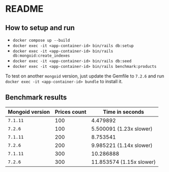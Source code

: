 # README

## How to setup and run

- `docker compose up --build`
- `docker exec -it <app-container-id> bin/rails db:setup`
- `docker exec -it <app-container-id> bin/rails db:mongoid:create_indexes`
- `docker exec -it <app-container-id> bin/rails db:seed`
- `docker exec -it <app-container-id> bin/rails benchmark:products`

To test on another `mongoid` version, just update the Gemfile to `7.2.6` and run `docker exec -it <app-container-id> bundle` to install it.

## Benchmark results

| Mongoid version | Prices count | Time in seconds          |
| --------------- | ------------ |------------------------- |
| `7.1.11`        | 100          | 4.479892                 |
| `7.2.6`         | 100          | 5.500091 (1.23x slower)  |
| `7.1.11`        | 200          | 8.753541                 |
| `7.2.6`         | 200          | 9.985221 (1.14x slower)  |
| `7.1.11`        | 300          | 10.286888                |
| `7.2.6`         | 300          | 11.853574 (1.15x slower) |
